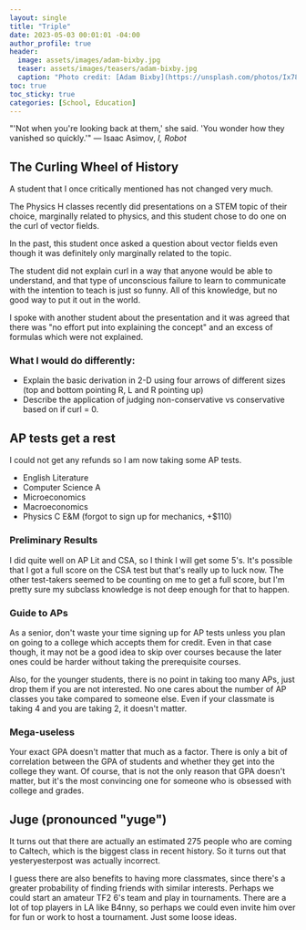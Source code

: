 ```yaml
---
layout: single
title: "Triple"
date: 2023-05-03 00:01:01 -04:00
author_profile: true
header: 
  image: assets/images/adam-bixby.jpg
  teaser: assets/images/teasers/adam-bixby.jpg
  caption: "Photo credit: [Adam Bixby](https://unsplash.com/photos/Ix78f0AuCBI)" 
toc: true
toc_sticky: true
categories: [School, Education]
---
```


"'Not when you're looking back at them,' she said. 'You wonder how they vanished so quickly.'" — Isaac Asimov, *I, Robot*

## The Curling Wheel of History
A student that I once critically mentioned has not changed very much.

The Physics H classes recently did presentations on a STEM topic of their choice, marginally related to physics, and this student chose to do one on the curl of vector fields. 

In the past, this student once asked a question about vector fields even though it was definitely only marginally related to the topic. 

The student did not explain curl in a way that anyone would be able to understand, and that type of unconscious failure to learn to communicate with the intention to teach is just so funny. All of this knowledge, but no good way to put it out in the world. 

I spoke with another student about the presentation and it was agreed that there was "no effort put into explaining the concept" and an excess of formulas which were not explained. 

### What I would do differently:
- Explain the basic derivation in 2-D using four arrows of different sizes (top and bottom pointing R, L and R pointing up)
- Describe the application of judging non-conservative vs conservative based on if curl = 0. 

## AP tests get a rest
I could not get any refunds so I am now taking some AP tests. 
- English Literature
- Computer Science A
- Microeconomics
- Macroeconomics
- Physics C E&M (forgot to sign up for mechanics, +$110)

### Preliminary Results
I did quite well on AP Lit and CSA, so I think I will get some 5's. It's possible that I got a full score on the CSA test but that's really up to luck now. The other test-takers seemed to be counting on me to get a full score, but I'm pretty sure my subclass knowledge is not deep enough for that to happen. 

### Guide to APs
As a senior, don't waste your time signing up for AP tests unless you plan on going to a college which accepts them for credit. Even in that case though, it may not be a good idea to skip over courses because the later ones could be harder without taking the prerequisite courses.

Also, for the younger students, there is no point in taking too many APs, just drop them if you are not interested. No one cares about the number of AP classes you take compared to someone else. Even if your classmate is taking 4 and you are taking 2, it doesn't matter. 

### Mega-useless
Your exact GPA doesn't matter that much as a factor. There is only a bit of correlation between the GPA of students and whether they get into the college they want. Of course, that is not the only reason that GPA doesn't matter, but it's the most convincing one for someone who is obsessed with college and grades. 

## Juge (pronounced "yuge")
It turns out that there are actually an estimated 275 people who are coming to Caltech, which is the biggest class in recent history. So it turns out that yesteryesterpost was actually incorrect. 

I guess there are also benefits to having more classmates, since there's a greater probability of finding friends with similar interests. Perhaps we could start an amateur TF2 6's team and play in tournaments. There are a lot of top players in LA like B4nny, so perhaps we could even invite him over for fun or work to host a tournament. Just some loose ideas. 